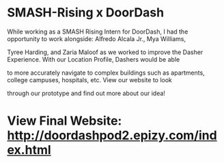 # SMASH-Rising x DoorDash

While working as a SMASH Rising Intern for DoorDash, I had the opportunity to work alongside: Alfredo Alcala Jr., Mya Williams, 

Tyree Harding, and Zaria Maloof as we worked to improve the Dasher Experience. With our Location Profile, Dashers would be able 

to more accurately navigate to complex buildings such as apartments, college campuses, hospitals, etc. View our website to look 

through our prototype and find out more about our idea!

# View Final Website: http://doordashpod2.epizy.com/index.html
